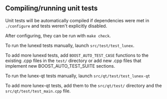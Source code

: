 Compiling/running unit tests
------------------------------------

Unit tests will be automatically compiled if dependencies were met in `./configure`
and tests weren't explicitly disabled.

After configuring, they can be run with `make check`.

To run the lunexd tests manually, launch `src/test/test_lunex`.

To add more lunexd tests, add `BOOST_AUTO_TEST_CASE` functions to the existing
.cpp files in the `test/` directory or add new .cpp files that
implement new BOOST_AUTO_TEST_SUITE sections.

To run the lunex-qt tests manually, launch `src/qt/test/test_lunex-qt`

To add more lunex-qt tests, add them to the `src/qt/test/` directory and
the `src/qt/test/test_main.cpp` file.
